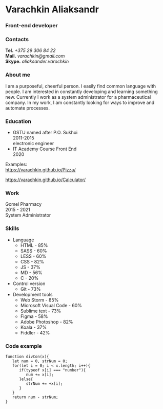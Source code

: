 # Varachkin Aliaksandr
### Front-end developer


### Contacts
**Tel.** _+375 29 306 84 22_\
**Mail.**  _varachkin@gmail.com_\
**Skype.** _aliaksander.varochkin_

### About me
   I am a purposeful, cheerful person. I easily find common language with people. I am interested in constantly developing and learning something new. Currently I work as a system administrator for a pharmaceutical company. In my work, I am constantly looking for ways to improve and automate processes.

### Education

* GSTU named after P.O. Sukhoi\
  2011-2015\
  electronic engineer
* IT Academy Course Front End\
2020

Examples:\
<https://varachkin.github.io/Pizza/>


<https://varachkin.github.io/Calculator/>

### Work

Gomel Pharmacy\
2015 - 2021\
System Administrator

### Skills

* Language
   + HTML - 85%
   + SASS - 60%
   + LESS - 60%
   + CSS - 82%
   + JS - 37%
   + MD - 56%
   + C - 20%
* Control version
   + Git - 73%
* Development tools
   + Web Storm - 85%
   + Microsoft Visual Code - 60%
   + Sublime text - 73%
   + Figma - 58%
   + Adobe Photoshop - 82%
   + Koala - 37%
   + Fiddler - 42%

### Code example

```
function divCon(x){
   let num = 0, strNum = 0;
   for(let i = 0; i < x.length; i++){
      if(typeof x[i] === "number"){
         num += x[i];
      }else{
         strNum += +x[i];
      }
   }
   return num - strNum;
}
```